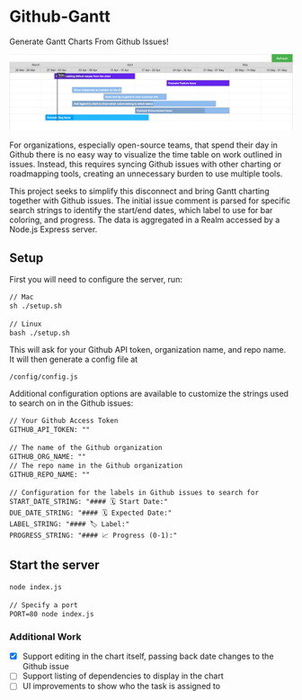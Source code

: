 # Github-Gantt
Generate Gantt Charts From Github Issues!

![Gantt Chart Example](gantt-example.png)

For organizations, especially open-source teams, that spend their day in Github there is no easy way to visualize the time
table on work outlined in issues. Instead, this requires syncing Github issues with other charting or roadmapping tools,
creating an unnecessary burden to use multiple tools.

This project seeks to simplify this disconnect and bring Gantt charting together with Github issues. The initial issue comment
is parsed for specific search strings to identify the start/end dates, which label to use for bar coloring, and progress. The data is aggregated in a Realm accessed by a Node.js Express server.

## Setup
First you will need to configure the server, run:
```
// Mac
sh ./setup.sh

// Linux
bash ./setup.sh
```
This will ask for your Github API token, organization name, and repo name. It will then generate a config file at
```
/config/config.js
```
Additional configuration options are available to customize the strings used to search on in the Github issues:
```
// Your Github Access Token
GITHUB_API_TOKEN: ""
  
// The name of the Github organization
GITHUB_ORG_NAME: ""
// The repo name in the Github organization
GITHUB_REPO_NAME: ""
  
// Configuration for the labels in Github issues to search for
START_DATE_STRING: "#### 🗓 Start Date:"
DUE_DATE_STRING: "#### 🗓 Expected Date:"
LABEL_STRING: "#### 🏷 Label:"
PROGRESS_STRING: "#### 📈 Progress (0-1):"
```
## Start the server
```
node index.js

// Specify a port
PORT=80 node index.js
```

### Additional Work
- [x] Support editing in the chart itself, passing back date changes to the Github issue
- [ ] Support listing of dependencies to display in the chart
- [ ] UI improvements to show who the task is assigned to
